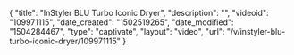{
    "title": "InStyler BLU Turbo Iconic Dryer",
    "description": "",
    "videoid": "109971115",
    "date_created": "1502519265",
    "date_modified": "1504284467",
    "type": "captivate",
    "layout": "video",
    "url": "\/v\/instyler-blu-turbo-iconic-dryer\/109971115"
}